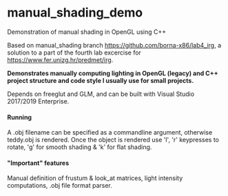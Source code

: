 # manual_shading_demo
Demonstration of manual shading in OpenGL using C++

Based on manual_shading branch https://github.com/borna-x86/lab4_irg, a solution to a part of the fourth lab excercise for https://www.fer.unizg.hr/predmet/irg.

**Demonstrates manually computing lighting in OpenGL (legacy) and C++ project structure and code style I usually use for small projects.**

Depends on freeglut and GLM, and can be built with Visual Studio 2017/2019 Enterprise.


#### Running

A .obj filename can be specified as a commandline argument, otherwise teddy.obj is rendered.
Once the object is rendered use 'l', 'r' keypresses to rotate, 'g' for smooth shading & 'k' for flat shading.

#### "Important" features
Manual definition of frustum & look_at matrices, light intensity computations, .obj file format parser.
